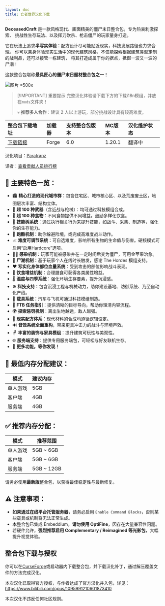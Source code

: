 ```yaml
---
layout: doc
title: 亡者世界汉化下载
---
```


**DeceasedCraft** 是一款风格现代、画面精美的僵尸末日整合包，专为热衷刺激探索、
挑战性生存玩法、以及挥刀砍杀、枪击僵尸的玩家量身打造。

它在玩法上追求**半写实体验**：配方设计尽可能贴近现实，科技发展路径也力求合理。
你可以亲身体验现实生活中的现代建筑风格，不仅能探索根据建筑类型定制的战利品，还可以接管一栋建筑，
将其打造成属于你的据点，抵御一波又一波的尸潮！

这款整合包堪称**最具匠心的僵尸末日题材整合包之一**！

![图片 =500x](https://media.forgecdn.net/attachments/821/22/wasteland_1-min.png)

> [!IMPORTANT] 重要提示
> 完整汉化体验请下载下方的下载i18n模组，并放在`mods`文件夹！
>
> 💀 **推荐多人合作**：建议 2 人以上游玩，部分挑战设计具有较高难度。

<DownloadLinks :methods="[
  { id: 'lanzou', text: '下载汉化', icon: '/imgs/svg/lanzou.svg', link: '/doing' },
  { id: 'curseforge', text: '下载i18n模组', icon: '/imgs/svg/curseforge.svg', link: 'https://www.curseforge.com/api/v1/mods/297404/files/6351071/download' },
  { id: 'github', text: 'Github仓库', icon: '/imgs/svg/github.svg', link: 'https://github.com/VM-Chinese-translate-group/DeceasedCraft-Chinese' },
  { id: 'lazy', text: '懒汉下载', icon: '/imgs/lazydl.png', link: '/doing' }
]" />

| 整合包下载地址                                                          | 加载器 | 支持整合包版本 | MC版本 | 汉化维护状态 |
| :---------------------------------------------------------------------- | :----- | :------------- | :----- | :----------- |
| [下载链接](https://www.curseforge.com/minecraft/modpacks/deceasedcraft) | Forge  | 6.0            | 1.20.1 | 翻译中       |

汉化项目：[Paratranz](https://paratranz.cn/projects/15705)

译者：[查看贡献人员排行榜](https://paratranz.cn/projects/15705/leaderboard)

## 📌 主要特色一览：

- 🏙️ **精心打造的现代城市群**：包含住宅区、城市核心区、以及荒废废土区，地图层次丰富、结构立体。
- 🔫 **超 100 种武器**（含近战与枪械）：均可通过科技模组合成。
- 🍱 **超 100 种食物**：不同食物提供不同增益，鼓励多样化饮食。
- 🌳 **技能树系统**：通过执行相关行为来提升技能，如战斗、采集、制造等，强化你的生存能力。
- 🧗 **跑酷机制**：助你躲避险境，或完成高难度战斗动作。
- 📈 **难度可调节系统**：可自选难度，影响所有生物的生命值与伤害。硬核模式可启用“启用Hardcore”选项。
- 🧟‍♂️ **感染机制**：玩家可能被感染并在一定时间后变为僵尸，可用金苹果治愈。
- 🌊 **尸潮机制**：基于玩家个人在线时长触发，感谢 The Hordes 模组支持。
- ❤️ **写实化身体部位血量系统**：受到攻击的部位影响战斗表现。
- 🥗 **饮食增益机制**：合理膳食可获得各类属性增益。
- 🌡️ **温度与四季系统**：强化环境生存要素，提升沉浸感。
- ⚙️ **科技支持**：包含沉浸工程与机械动力，助你建设基地、防御系统、乃至自动化产线。
- 🚗 **载具系统**：汽车与飞机可通过科技模组制造。
- 📘 **FTB 任务指引**：提供清晰的目标导向，帮助你理清内容流程。
- 🌍 **探索惩罚机制**：离出生地越远，敌人越强。
- 🧪 **现实配方体系**：现代材料的合成均遵循逻辑设定。
- 🔊 **音效系统全面重构**，带来更具冲击力的战斗与环境声效。
- 🪑 **丰富的装饰与家具模组**：提升建筑可玩性与美观性。
- 🌐 **服务端支持**：提供专用服务端包，可轻松与好友联机生存。
- 🔧 **更多功能，等你发现！**

## 💾 最低内存分配建议：

| 模式     | 建议内存 |
| -------- | -------- |
| 单人游戏 | 5GB      |
| 客户端   | 4GB      |
| 服务端   | 4GB      |

## ✅ 推荐内存分配：

| 模式     | 推荐范围    |
| -------- | ----------- |
| 单人游戏 | 5GB \~ 6GB  |
| 客户端   | 5GB \~ 6GB  |
| 服务端   | 5GB \~ 12GB |

请务必使用**最新版**整合包，以获得最佳稳定性与最新修复。

## ⚠️ 注意事项：

- **如果通过在线平台托管服务器**，请务必启用 `Enable Command Blocks`，否则某些载具或机制将无法正常生成。
- 本整合包已集成 Embeddium，**请勿使用 OptiFine**，因存在大量兼容性问题。
- 若硬件允许，**强烈推荐启用 Complementary / Reimagined 等光影包**，大幅提升视觉体验。

## 整合包下载与授权

你可以在[CurseForge](https://www.curseforge.com/minecraft/modpacks/deceasedcraft)或启动器内下载整合包，并下载汉化补丁，通过解压覆盖文件的方法完成汉化。

本次汉化已取得官方授权，与作者达成了官方汉化并入包，详见：<https://www.bilibili.com/opus/1095991210601873410>

本次汉化不违反任何社区规则。

<DocSupport />
